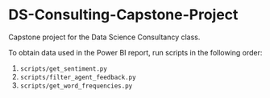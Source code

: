 # DS-Consulting-Capstone-Project
Capstone project for the Data Science Consultancy class.

To obtain data used in the Power BI report, run scripts in the following order:
1. ```scripts/get_sentiment.py```
2. ```scripts/filter_agent_feedback.py```
3. ```scripts/get_word_frequencies.py```
